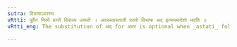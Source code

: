 ```yaml
---
sutra: विभाषाऽवरस्य
vRtti: पूर्वेण नित्ये प्राप्ते विकल्प उच्यते । अवरस्वास्तातौ परतो विभाषा अव् इत्ययमादेशो भवति ॥
vRtti_eng: The substitution of अव् for अवर is optional when _astati_ follows.

---
```

